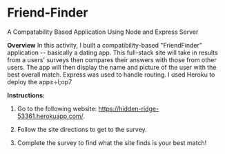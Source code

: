 # Friend-Finder
A Compatability Based Application Using Node and Express Server

**Overview**
In this activity, I built a compatibility-based "FriendFinder" application -- basically a dating app. This full-stack site will take in results from a users' surveys then compares their answers with those from other users. The app will then display the name and picture of the user with the best overall match.
Express was used to handle routing. I used Heroku to deploy the app≥÷l;op7 

**Instructions:**

1. Go to the following website: https://hidden-ridge-53361.herokuapp.com/.  

1. Follow the site directions to get to the survey.

1. Complete the survey to find what the site finds is your best match!  






